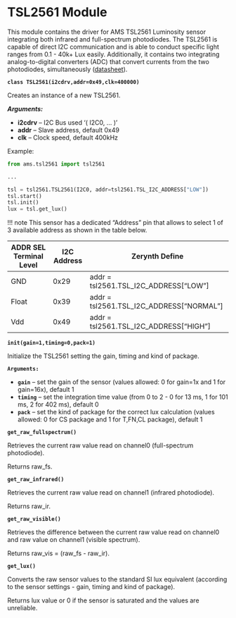 # TSL2561 Module

This module contains the driver for AMS TSL2561 Luminosity sensor integrating both infrared and full-spectrum photodiodes. The TSL2561 is capable of direct I2C communication and is able to conduct specific light ranges from 0.1 - 40k+ Lux easily. Additionally, it contains two integrating analog-to-digital converters (ADC) that convert currents from the two photodiodes, simultaneously ([datasheet](http://ams.com/eng/content/download/250094/975485/file/TSL2560-61_DS000110_2-00.pdf)).


**`class TSL2561(i2cdrv,addr=0x49,clk=400000)`**

Creates an instance of a new TSL2561.


***Arguments:***

    

 - **i2cdrv** – I2C Bus used ‘( I2C0, … )’
 -  **addr** – Slave address, default 0x49
 - **clk** – Clock speed, default 400kHz

Example:

```py
from ams.tsl2561 import tsl2561

...

tsl = tsl2561.TSL2561(I2C0, addr=tsl2561.TSL_I2C_ADDRESS["LOW"])
tsl.start()
tsl.init()
lux = tsl.get_lux()
```

!!! note
	This sensor has a dedicated “Address” pin that allows to select 1 of 3 available address as shown in the table below.
	
| ADDR SEL Terminal Level | I2C Address | Zerynth Define                           |
|-------------------------|-------------|------------------------------------------|
| GND                     | 0x29        | addr = tsl2561.TSL_I2C_ADDRESS[“LOW”]    |
| Float                   | 0x39        | addr = tsl2561.TSL_I2C_ADDRESS[“NORMAL”] |
| Vdd                     | 0x49        | addr = tsl2561.TSL_I2C_ADDRESS[“HIGH”]   |


**`init(gain=1,timing=0,pack=1)`**

Initialize the TSL2561 setting the gain, timing and kind of package.


**`Arguments:`**
 - **`gain`** – set the gain of the sensor (values allowed: 0 for gain=1x and 1 for gain=16x), default 1
 - **`timing`** – set the integration time value (from 0 to 2 - 0 for 13 ms, 1 for 101 ms, 2 for 402 ms), default 0
 - **`pack`** – set the kind of package for the correct lux calculation (values allowed: 0 for CS package and 1 for T,FN,CL package), default  1

**`get_raw_fullspectrum()`**

Retrieves the current raw value read on channel0 (full-spectrum photodiode).

Returns raw_fs.


**`get_raw_infrared()`**

Retrieves the current raw value read on channel1 (infrared photodiode).

Returns raw_ir.


**`get_raw_visible()`**

Retrieves the difference between the current raw value read on channel0 and raw value on channel1 (visible spectrum).

Returns raw_vis = (raw_fs - raw_ir).


**`get_lux()`**

Converts the raw sensor values to the standard SI lux equivalent (according to the sensor settings - gain, timing and kind of package).

Returns lux value or 0 if the sensor is saturated and the values are unreliable.
<!--stackedit_data:
eyJoaXN0b3J5IjpbMTgwNjE0NjI1MCwtNzk3NTEzNjkwLC0xNj
QwNTMzNTg0LDkxMDc4MjczMSwtMTgwODkxODAzXX0=
-->